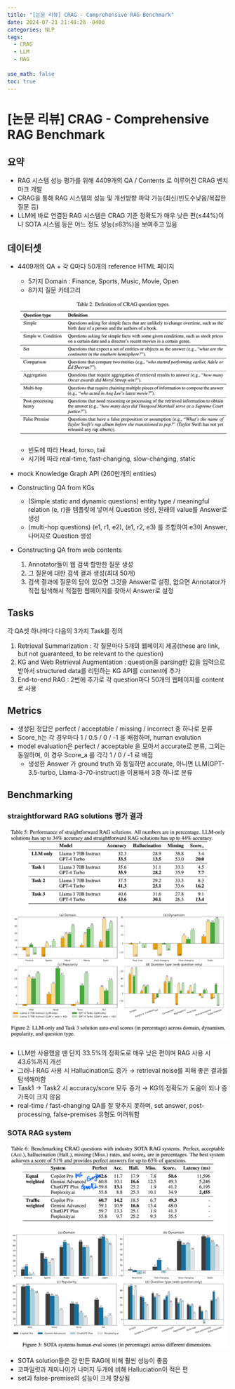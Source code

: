 ```yaml
---
title: "[논문 리뷰] CRAG - Comprehensive RAG Benchmark"
date: 2024-07-21 21:48:28 -0400
categories: NLP
tags:
  - CRAG
  - LLM
  - RAG

use_math: false
toc: true
---
```


# [논문 리뷰] CRAG - Comprehensive RAG Benchmark

## 요약

- RAG 시스템 성능 평가를 위해 4409개의 QA / Contents 로 이루어진 CRAG 벤치마크 개발
- CRAG을 통해 RAG 시스템의 성능 및 개선방향 파악 가능(최신/빈도수낮음/복잡한 질문 등)
- LLM에 바로 연결된 RAG 시스템은 CRAG 기준 정확도가 매우 낮은 편(≤44%)이나 SOTA 시스템 등은 어느 정도 성능(≤63%)을 보여주고 있음

## 데이터셋

- 4409개의 QA + 각 Q마다 50개의 reference HTML 페이지

    - 5가지 Domain : Finance, Sports, Music, Movie, Open
    - 8가지 질문 카테고리


    ![table2](https://github.com/lih0905/lih0905.github.io/blob/master/_posts/images/240721/table2.png?raw=true)

    - 빈도에 따라 Head, torso, tail
    - 시기에 따라 real-time, fast-changing, slow-changing, static

- mock Knowledge Graph API (260만개의 entities)
- Constructing QA from KGs
    - (Simple static and dynamic questions) entity type / meaningful relation (e, r)을 템플릿에 넣어서 Question 생성, 원래의 value를 Answer로 생성
    - (multi-hop questions) (e1, r1, e2), (e1, r2, e3) 를 조합하여 e3이 Answer, 나머지로 Question 생성
- Constructing QA from web contents
    1. Annotator들이 웹 검색 할만한 질문 생성
    2. 그 질문에 대한 검색 결과 생성(최대 50개)
    3. 검색 결과에 질문의 답이 있으면 그것을 Answer로 설정, 없으면 Annotator가 직접 탐색해서 적절한 웹페이지를 찾아서 Answer로 설정

## Tasks

각 QA셋 하나마다 다음의 3가지 Task를 정의

1. Retrieval Summarization : 각 질문마다 5개의 웹페이지 제공(these are link, but not guaranteed, to be relevant to the question)
2. KG and Web Retrieval Augmentation : question을 parsing한 값을 입력으로 받아서 structured data를 리턴하는 KG API를 content에 추가
3. End-to-end RAG : 2번에 추가로 각 question마다 50개의 웹페이지를 content로 사용

## Metrics

- 생성된 정답은 perfect / acceptable / missing / incorrect 중 하나로 분류
- Score_h는 각 경우마다 1 / 0.5 / 0 / -1 을 배점하며, human evalution
- model evaluation은 perfect / acceptable 을 모아서 accurate로 분류, 그외는 동일하며, 이 경우 Score_a 를 각각 1 / 0 / -1 로 배점
    - 생성한 Answer 가 ground truth 와 동일하면 accurate, 아니면 LLM(GPT-3.5-turbo, Llama-3-70-instruct)을 이용해서 3중 하나로 분류

## Benchmarking

### straightforward RAG solutions 평가 결과

![table5](https://github.com/lih0905/lih0905.github.io/blob/master/_posts/images/240721/table5.png?raw=true)

- LLM만 사용했을 땐 단지 33.5%의 정확도로 매우 낮은 편이며 RAG 사용 시 43.6%까지 개선
- 그러나 RAG 사용 시 Hallucination도 증가 → retrieval noise를 피해 좋은 결과를 탐색해야함
- Task1 → Task2 시 accuracy/score 모두 증가 → KG의 정확도가 도움이 되나 증가폭이 크지 않음
- real-time / fast-changing QA를 잘 맞추지 못하며, set answer, post-processing, false-premises 유형도 어려워함

### SOTA RAG system

![table6](https://github.com/lih0905/lih0905.github.io/blob/master/_posts/images/240721/table6.png?raw=true)

- SOTA solution들은 걍 만든 RAG에 비해 훨씬 성능이 좋음
- 코파일럿과 제미나이가 나머지 두개에 비해 Halluciation이 적은 편
- set과 false-premise의 성능이 크게 향상됨